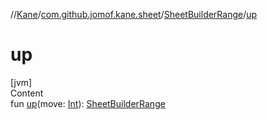 //[Kane](../../index.md)/[com.github.jomof.kane.sheet](../index.md)/[SheetBuilderRange](index.md)/[up](up.md)



# up  
[jvm]  
Content  
fun [up](up.md)(move: [Int](https://kotlinlang.org/api/latest/jvm/stdlib/kotlin/-int/index.html)): [SheetBuilderRange](index.md)  



